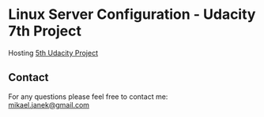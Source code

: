 # Linux Server Configuration - Udacity 7th Project
Hosting [5th Udacity Project](https://github.com/mikaeljan/UdacityFifthProject)

## Contact
For any questions please feel free to contact me:<br />
mikael.janek@gmail.com
